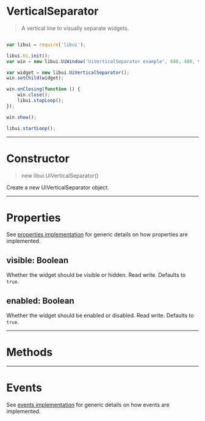 
# VerticalSeparator

> A vertical line to visually separate widgets.

```js

var libui = require('libui');

libui.Ui.init();
var win = new libui.UiWindow('UiVerticalSeparator example', 640, 480, true);

var widget = new libui.UiVerticalSeparator();
win.setChild(widget);

win.onClosing(function () {
	win.close();
	libui.stopLoop();
});

win.show();

libui.startLoop();

```

---

# Constructor

> new libui.UiVerticalSeparator()

Create a new UiVerticalSeparator object.

---

# Properties

See [properties implementation](properties.md) for generic details on how properties are implemented.


## visible: Boolean

Whether the widget should be visible or hidden. 
Read write.
Defaults to `true`.



## enabled: Boolean

Whether the widget should be enabled or disabled. 
Read write.
Defaults to `true`.




---

# Methods



---

# Events

See [events implementation](events.md) for generic details on how events are implemented.



